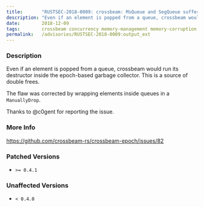 ```yaml
---
title:       "RUSTSEC-2018-0009: crossbeam: MsQueue and SegQueue suffer from double-free"
description: "Even if an element is popped from a queue, crossbeam would run its destructor inside the epochbased garbage collector. This is a source of double frees. The flaw was corrected by wrapping elements inside queues in a ManuallyDrop. Thanks to c0gent for reporting the issue."
date:        2018-12-09
tags:        crossbeam concurrency memory-management memory-corruption
permalink:   /advisories/RUSTSEC-2018-0009:output_ext
---
```


### Description

Even if an element is popped from a queue, crossbeam would run its
destructor inside the epoch-based garbage collector. This is a source
of double frees.

The flaw was corrected by wrapping elements inside queues in a
`ManuallyDrop`.

Thanks to @c0gent for reporting the issue.

### More Info

<https://github.com/crossbeam-rs/crossbeam-epoch/issues/82>

### Patched Versions

- `>= 0.4.1`

### Unaffected Versions

- `< 0.4.0`
